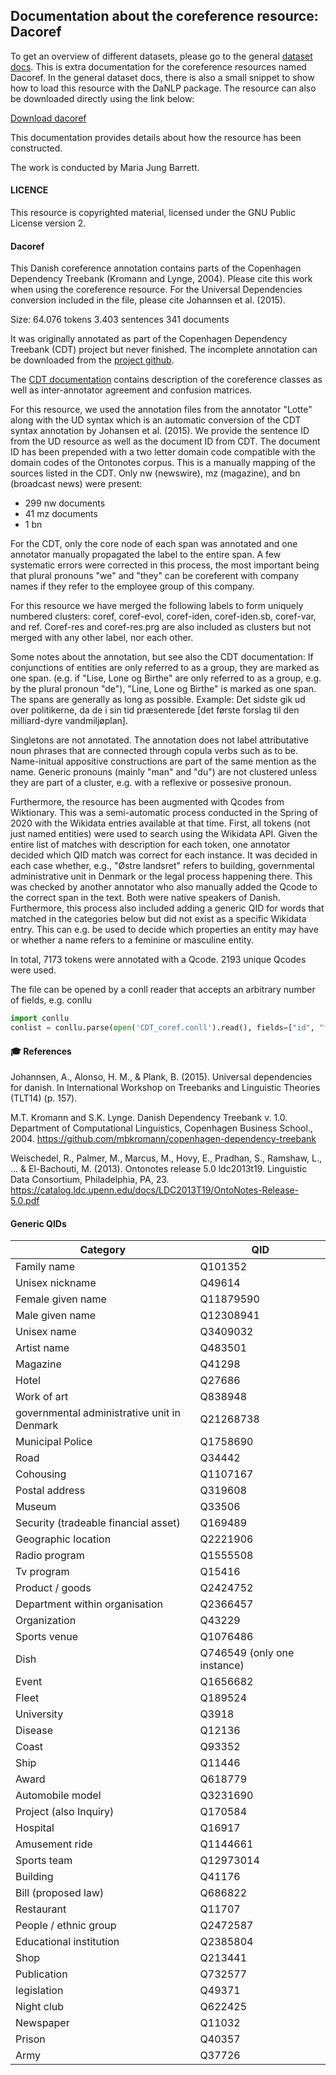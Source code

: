 ## Documentation about the coreference resource: Dacoref

 To get an overview of different datasets, please go to the general [dataset docs](datasets.md). This is extra documentation for the coreference resources named Dacoref. In the general dataset docs, there is also a small snippet to show how to load this resource with the DaNLP package. The resource can also be downloaded directly using the link below: 

[Download dacoref](http://danlp-downloads.alexandra.dk/datasets/dacoref.zip) 

This documentation provides details about how the resource has been constructed.

The work is conducted by Maria Jung Barrett.

#### LICENCE
This resource is copyrighted material, licensed under the GNU Public License version 2.

#### Dacoref

This Danish coreference annotation contains parts of the Copenhagen Dependency Treebank (Kromann and Lynge, 2004). Please cite this work when using the coreference resource. For the Universal Dependencies conversion included in the file, please cite Johannsen et al. (2015).

Size:
64.076 tokens
3.403 sentences
341 documents

It was originally annotated as part of the Copenhagen Dependency Treebank (CDT) project but never finished. The incomplete annotation can be downloaded from the [project github](https://github.com/mbkromann/copenhagen-dependency-treebank).

The [CDT documentation](https://github.com/mbkromann/copenhagen-dependency-treebank/blob/master/manual/cdt-manual.pdf) contains description of the coreference classes as well as inter-annotator agreement and confusion matrices.

For this resource, we used the annotation files from the annotator "Lotte" along with the UD syntax which is an automatic conversion of the CDT syntax annotation by Johansen et al. (2015). We provide the sentence ID from the UD resource as well as the document ID from CDT. The document ID has been prepended with a two letter domain code compatible with the domain codes of the Ontonotes corpus. This is a manually mapping of the sources listed in the CDT. Only nw (newswire), mz (magazine), and bn (broadcast news) were present:

* 299 nw documents
* 41 mz documents
* 1 bn

For the CDT, only the core node of each span was annotated and one annotator manually propagated the label to the entire span. A few systematic errors were corrected in this process, the most important being that plural pronouns "we" and "they" can be coreferent with company names if they refer to the employee group of this company. 

For this resource we have merged the following labels to form uniquely numbered clusters: coref, coref-evol, coref-iden, coref-iden.sb, coref-var, and ref.
Coref-res and coref-res.prg are also included as clusters but not merged with any other label, nor each other.

Some notes about the annotation, but see also the CDT documentation:
If conjunctions of entities are only referred to as a group, they are marked as one span. (e.g. if "Lise, Lone og Birthe" are only referred to as a group, e.g. by the plural pronoun "de"), "Line, Lone og Birthe" is marked as one span.
The spans are generally as long as possible. Example: Det sidste gik ud over politikerne, da de i sin tid præsenterede [det første forslag til den milliard-dyre vandmiljøplan].

Singletons are not annotated. 
The annotation does not label attributative noun phrases that are connected through copula verbs such as to be. Name-initual appositive constructions are part of the same mention as the name.
Generic pronouns (mainly "man" and "du") are not clustered unless they are part of a cluster, e.g. with a reflexive or possesive pronoun.

Furthermore, the resource has been augmented with Qcodes from Wiktionary. This was a semi-automatic process conducted in the Spring of 2020 with the Wikidata entries available at that time.
First, all tokens (not just named entities) were used to search using the Wikidata API. 
Given the entire list of matches with description for each token, one annotator decided which QID match was correct for each instance. It was decided in each case whether, e.g., "Østre landsret" refers to building, governmental administrative unit in Denmark or the legal process happening there. 
This was checked by another annotator who also manually added the Qcode to the correct span in the text. Both were native speakers of Danish. Furthermore, this process also included adding a generic QID for words that matched in the categories below but did not exist as a specific Wikidata entry. This can e.g. be used to decide which properties an entity may have or whether a name refers to a feminine or masculine entity.

In total, 7173 tokens were annotated with a Qcode. 2193 unique Qcodes were used.

The file can be opened by a conll reader that accepts an arbitrary number of fields, e.g. conllu

```python
import conllu
conlist = conllu.parse(open('CDT_coref.conll').read(), fields=["id", "form", "lemma", "upos", 'xpos', 'feats', 'head', 'deprel','deps', 'misc', 'coref_id', 'coref_rel', 'doc_id', 'qid'])
```



#### 🎓 References

Johannsen, A., Alonso, H. M., & Plank, B. (2015). Universal dependencies for danish. In International Workshop on Treebanks and Linguistic Theories (TLT14) (p. 157).

M.T. Kromann and S.K. Lynge. Danish Dependency Treebank v. 1.0. Department of Computational Linguistics, Copenhagen Business School., 2004. https://github.com/mbkromann/copenhagen-dependency-treebank

Weischedel, R., Palmer, M., Marcus, M., Hovy, E., Pradhan, S., Ramshaw, L., ... & El-Bachouti, M. (2013). Ontonotes release 5.0 ldc2013t19. Linguistic Data Consortium, Philadelphia, PA, 23. https://catalog.ldc.upenn.edu/docs/LDC2013T19/OntoNotes-Release-5.0.pdf

#### Generic QIDs

| Category | QID | 
| -------- | --- |
| Family name | Q101352 | 
| Unisex nickname | Q49614 |
| Female given name | Q11879590 |
| Male given name | Q12308941 |
| Unisex name | Q3409032 |
| Artist name | Q483501 |
| Magazine | Q41298 |
| Hotel | Q27686 |
| Work of art | Q838948 |
| governmental administrative unit in Denmark | Q21268738 |
| Municipal Police | Q1758690 |
| Road | Q34442 |
| Cohousing | Q1107167 |
| Postal address | Q319608 |
| Museum | Q33506 |
| Security (tradeable financial asset) | Q169489 |
| Geographic location | Q2221906 |
| Radio program | Q1555508 |
| Tv program | Q15416 |
| Product / goods | Q2424752 |
| Department within organisation | Q2366457 |
| Organization | Q43229 |
| Sports venue | Q1076486 |
| Dish | Q746549 (only one instance) |
| Event | Q1656682 |
| Fleet | Q189524 |
| University | Q3918 |
| Disease | Q12136 |
| Coast | Q93352 |
| Ship | Q11446 |
| Award | Q618779 |
| Automobile model | Q3231690 |
| Project (also Inquiry) | Q170584 |
| Hospital | Q16917 |
| Amusement ride | Q1144661 |
| Sports team | Q12973014 |
| Building | Q41176 |
| Bill (proposed law) | Q686822 |
| Restaurant | Q11707 |
| People / ethnic group | Q2472587 |
| Educational institution | Q2385804 |
| Shop | Q213441 |
| Publication | Q732577 |
| legislation | Q49371 |
| Night club | Q622425 |
| Newspaper | Q11032 |
| Prison | Q40357 |
| Army | Q37726 |
